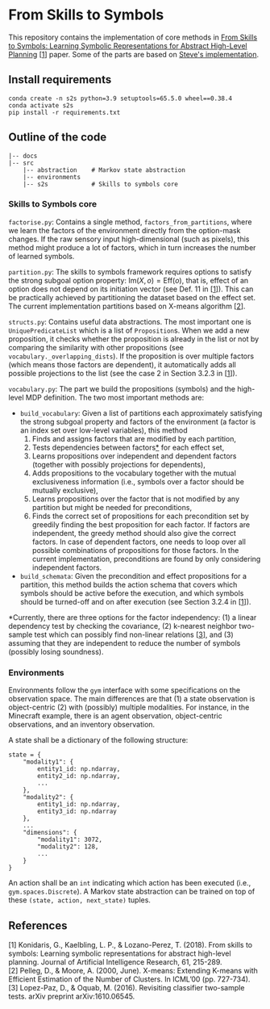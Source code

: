 # From Skills to Symbols
This repository contains the implementation of core methods in [From Skills to Symbols: Learning Symbolic Representations for Abstract High-Level Planning](https://jair.org/index.php/jair/article/view/11175) [[1](#1)] paper. Some of the parts are based on [Steve's implementation](https://github.com/sd-james/skills-to-symbols).

## Install requirements
```
conda create -n s2s python=3.9 setuptools=65.5.0 wheel==0.38.4
conda activate s2s
pip install -r requirements.txt
```

## Outline of the code
```
|-- docs
|-- src
    |-- abstraction    # Markov state abstraction
    |-- environments
    |-- s2s            # Skills to symbols core
```

### Skills to Symbols core
`factorise.py`: Contains a single method, `factors_from_partitions`, where we learn the factors of the environment directly from the option-mask changes. If the raw sensory input high-dimensional (such as pixels), this method might produce a lot of factors, which in turn increases the number of learned symbols.

`partition.py`: The skills to symbols framework requires options to satisfy the strong subgoal option property: $\text{Im}(X, o) = \text{Eff}(o)$, that is, effect of an option does not depend on its initiation vector (see Def. 11 in [[1](#1)]). This can be practically achieved by partitioning the dataset based on the effect set. The current implementation partitions based on X-means algorithm [[2](#2)].

`structs.py`: Contains useful data abstractions. The most important one is `UniquePredicateList` which is a list of `Proposition`s. When we add a new proposition, it checks whether the proposition is already in the list or not by comparing the similarity with other propositions (see `vocabulary._overlapping_dists`). If the proposition is over multiple factors (which means those factors are dependent), it automatically adds all possible projections to the list (see the case 2 in Section 3.2.3 in [[1](#1)]).

`vocabulary.py`: The part we build the propositions (symbols) and the high-level MDP definition. The two most important methods are:
  - `build_vocabulary`: Given a list of partitions each approximately satisfying the strong subgoal property and factors of the environment (a factor is an index set over low-level variables), this method  
    1. Finds and assigns factors that are modified by each partition,
    2. Tests dependencies between factors[*](#*) for each effect set,
    3. Learns propositions over independent and dependent factors (together with possibly projections for dependents),
    4. Adds propositions to the vocabulary together with the mutual exclusiveness information (i.e., symbols over a factor should be mutually exclusive),
    5. Learns propositions over the factor that is not modified by any partition but might be needed for preconditions,
    6. Finds the correct set of propositions for each precondition set by greedily finding the best proposition for each factor. If factors are independent, the greedy method should also give the correct factors. In case of dependent factors, one needs to loop over all possible combinations of propositions for those factors. In the current implementation, preconditions are found by only considering independent factors.
  - `build_schemata`: Given the precondition and effect propositions for a partition, this method builds the action schema that covers which symbols should be active before the execution, and which symbols should be turned-off and on after execution (see Section 3.2.4 in [[1](#1)]).

*<a name="*"></a>Currently, there are three options for the factor independency: (1) a linear dependency test by checking the covariance, (2) k-nearest neighbor two-sample test which can possibly find non-linear relations [[3](#3)], and (3) assuming that they are independent to reduce the number of symbols (possibly losing soundness).

### Environments
Environments follow the `gym` interface with some specifications on the observation space. The main differences are that (1) a state observation is object-centric (2) with (possibly) multiple modalities. For instance, in the Minecraft example, there is an agent observation, object-centric observations, and an inventory observation.

A state shall be a dictionary of the following structure:
```
state = {
    "modality1": {
        entity1_id: np.ndarray,
        entity2_id: np.ndarray,
        ...
    },
    "modality2": {
        entity1_id: np.ndarray,
        entity3_id: np.ndarray
    },
    ...
    "dimensions": {
        "modality1": 3072,
        "modality2": 128,
        ...
    }
}
```
An action shall be an `int` indicating which action has been executed (i.e., `gym.spaces.Discrete`).
A Markov state abstraction can be trained on top of these `(state, action, next_state)` tuples.

## References
[1]<a name="1"></a> Konidaris, G., Kaelbling, L. P., & Lozano-Perez, T. (2018). From skills to symbols: Learning symbolic representations for abstract high-level planning. Journal of Artificial Intelligence Research, 61, 215-289.  
[2]<a name="2"></a> Pelleg, D., & Moore, A. (2000, June). X-means: Extending K-means with Efficient Estimation of the Number of Clusters. In ICML’00 (pp. 727-734).  
[3]<a name="3"></a> Lopez-Paz, D., & Oquab, M. (2016). Revisiting classifier two-sample tests. arXiv preprint arXiv:1610.06545.